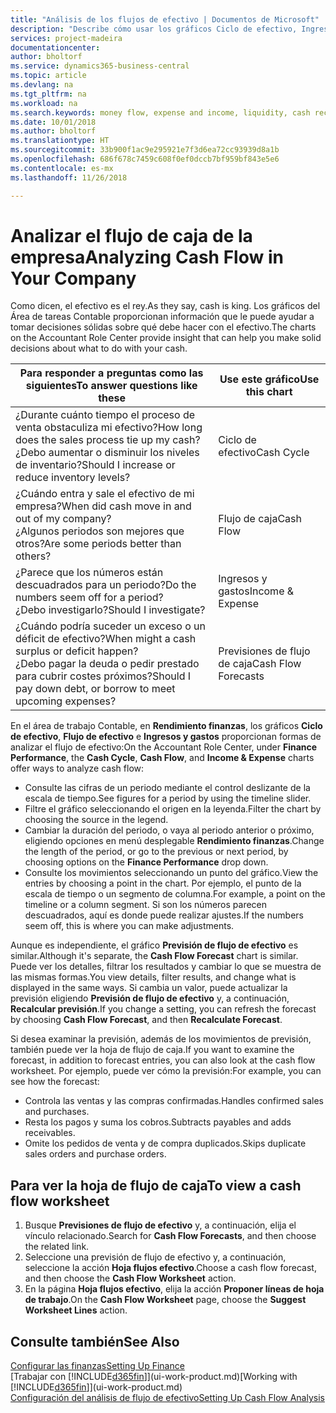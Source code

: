 ```yaml
---
title: "Análisis de los flujos de efectivo | Documentos de Microsoft"
description: "Describe cómo usar los gráficos Ciclo de efectivo, Ingresos y gastos, Flujo de efectivo y Previsión de flujo de efectivo para analizar el flujo de dinero de entrada y salida pasado y futuro de su empresa."
services: project-madeira
documentationcenter: 
author: bholtorf
ms.service: dynamics365-business-central
ms.topic: article
ms.devlang: na
ms.tgt_pltfrm: na
ms.workload: na
ms.search.keywords: money flow, expense and income, liquidity, cash receipts minus cash payments, Cartera
ms.date: 10/01/2018
ms.author: bholtorf
ms.translationtype: HT
ms.sourcegitcommit: 33b900f1ac9e295921e7f3d6ea72cc93939d8a1b
ms.openlocfilehash: 686f678c7459c608f0ef0dccb7bf959bf843e5e6
ms.contentlocale: es-mx
ms.lasthandoff: 11/26/2018

---
```

# <a name="analyzing-cash-flow-in-your-company"></a><span data-ttu-id="87eab-103">Analizar el flujo de caja de la empresa</span><span class="sxs-lookup"><span data-stu-id="87eab-103">Analyzing Cash Flow in Your Company</span></span>
<span data-ttu-id="87eab-104">Como dicen, el efectivo es el rey.</span><span class="sxs-lookup"><span data-stu-id="87eab-104">As they say, cash is king.</span></span> <span data-ttu-id="87eab-105">Los gráficos del Área de tareas Contable proporcionan información que le puede ayudar a tomar decisiones sólidas sobre qué debe hacer con el efectivo.</span><span class="sxs-lookup"><span data-stu-id="87eab-105">The charts on the Accountant Role Center provide insight that can help you make solid decisions about what to do with your cash.</span></span>  

| <span data-ttu-id="87eab-106">Para responder a preguntas como las siguientes</span><span class="sxs-lookup"><span data-stu-id="87eab-106">To answer questions like these</span></span> | <span data-ttu-id="87eab-107">Use este gráfico</span><span class="sxs-lookup"><span data-stu-id="87eab-107">Use this chart</span></span> |
| --- | --- |
| <span data-ttu-id="87eab-108">¿Durante cuánto tiempo el proceso de venta obstaculiza mi efectivo?</span><span class="sxs-lookup"><span data-stu-id="87eab-108">How long does the sales process tie up my cash?</span></span></br> <span data-ttu-id="87eab-109">¿Debo aumentar o disminuir los niveles de inventario?</span><span class="sxs-lookup"><span data-stu-id="87eab-109">Should I increase or reduce inventory levels?</span></span> |<span data-ttu-id="87eab-110">Ciclo de efectivo</span><span class="sxs-lookup"><span data-stu-id="87eab-110">Cash Cycle</span></span> |
| <span data-ttu-id="87eab-111">¿Cuándo entra y sale el efectivo de mi empresa?</span><span class="sxs-lookup"><span data-stu-id="87eab-111">When did cash move in and out of my company?</span></span></br> <span data-ttu-id="87eab-112">¿Algunos periodos son mejores que otros?</span><span class="sxs-lookup"><span data-stu-id="87eab-112">Are some periods better than others?</span></span> |<span data-ttu-id="87eab-113">Flujo de caja</span><span class="sxs-lookup"><span data-stu-id="87eab-113">Cash Flow</span></span> |
| <span data-ttu-id="87eab-114">¿Parece que los números están descuadrados para un periodo?</span><span class="sxs-lookup"><span data-stu-id="87eab-114">Do the numbers seem off for a period?</span></span></br> <span data-ttu-id="87eab-115">¿Debo investigarlo?</span><span class="sxs-lookup"><span data-stu-id="87eab-115">Should I investigate?</span></span> |<span data-ttu-id="87eab-116">Ingresos y gastos</span><span class="sxs-lookup"><span data-stu-id="87eab-116">Income & Expense</span></span> |
| <span data-ttu-id="87eab-117">¿Cuándo podría suceder un exceso o un déficit de efectivo?</span><span class="sxs-lookup"><span data-stu-id="87eab-117">When might a cash surplus or deficit happen?</span></span></br> <span data-ttu-id="87eab-118">¿Debo pagar la deuda o pedir prestado para cubrir costes próximos?</span><span class="sxs-lookup"><span data-stu-id="87eab-118">Should I pay down debt, or borrow to meet upcoming expenses?</span></span> |<span data-ttu-id="87eab-119">Previsiones de flujo de caja</span><span class="sxs-lookup"><span data-stu-id="87eab-119">Cash Flow Forecasts</span></span> |

<span data-ttu-id="87eab-120">En el área de trabajo Contable, en **Rendimiento finanzas**, los gráficos **Ciclo de efectivo**, **Flujo de efectivo** e **Ingresos y gastos** proporcionan formas de analizar el flujo de efectivo:</span><span class="sxs-lookup"><span data-stu-id="87eab-120">On the Accountant Role Center, under **Finance Performance**, the **Cash Cycle**, **Cash Flow**, and **Income & Expense** charts offer ways to analyze cash flow:</span></span>  

* <span data-ttu-id="87eab-121">Consulte las cifras de un periodo mediante el control deslizante de la escala de tiempo.</span><span class="sxs-lookup"><span data-stu-id="87eab-121">See figures for a period by using the timeline slider.</span></span>  
* <span data-ttu-id="87eab-122">Filtre el gráfico seleccionando el origen en la leyenda.</span><span class="sxs-lookup"><span data-stu-id="87eab-122">Filter the chart by choosing the source in the legend.</span></span>  
* <span data-ttu-id="87eab-123">Cambiar la duración del periodo, o vaya al periodo anterior o próximo, eligiendo opciones en menú desplegable **Rendimiento finanzas**.</span><span class="sxs-lookup"><span data-stu-id="87eab-123">Change the length of the period, or go to the previous or next period, by choosing options on the **Finance Performance** drop down.</span></span>  
* <span data-ttu-id="87eab-124">Consulte los movimientos seleccionando un punto del gráfico.</span><span class="sxs-lookup"><span data-stu-id="87eab-124">View the entries by choosing a point in the chart.</span></span> <span data-ttu-id="87eab-125">Por ejemplo, el punto de la escala de tiempo o un segmento de columna.</span><span class="sxs-lookup"><span data-stu-id="87eab-125">For example, a point on the timeline or a column segment.</span></span> <span data-ttu-id="87eab-126">Si son los números parecen descuadrados, aquí es donde puede realizar ajustes.</span><span class="sxs-lookup"><span data-stu-id="87eab-126">If the numbers seem off, this is where you can make adjustments.</span></span>  

<span data-ttu-id="87eab-127">Aunque es independiente, el gráfico **Previsión de flujo de efectivo** es similar.</span><span class="sxs-lookup"><span data-stu-id="87eab-127">Although it's separate, the **Cash Flow Forecast** chart is similar.</span></span> <span data-ttu-id="87eab-128">Puede ver los detalles, filtrar los resultados y cambiar lo que se muestra de las mismas formas.</span><span class="sxs-lookup"><span data-stu-id="87eab-128">You view details, filter results, and change what is displayed in the same ways.</span></span> <span data-ttu-id="87eab-129">Si cambia un valor, puede actualizar la previsión eligiendo **Previsión de flujo de efectivo** y, a continuación, **Recalcular previsión**.</span><span class="sxs-lookup"><span data-stu-id="87eab-129">If you change a setting, you can refresh the forecast by choosing **Cash Flow Forecast**, and then **Recalculate Forecast**.</span></span>

<span data-ttu-id="87eab-130">Si desea examinar la previsión, además de los movimientos de previsión, también puede ver la hoja de flujo de caja.</span><span class="sxs-lookup"><span data-stu-id="87eab-130">If you want to examine the forecast, in addition to forecast entries, you can also look at the cash flow worksheet.</span></span> <span data-ttu-id="87eab-131">Por ejemplo, puede ver cómo la previsión:</span><span class="sxs-lookup"><span data-stu-id="87eab-131">For example, you can see how the forecast:</span></span>

* <span data-ttu-id="87eab-132">Controla las ventas y las compras confirmadas.</span><span class="sxs-lookup"><span data-stu-id="87eab-132">Handles confirmed sales and purchases.</span></span>  
* <span data-ttu-id="87eab-133">Resta los pagos y suma los cobros.</span><span class="sxs-lookup"><span data-stu-id="87eab-133">Subtracts payables and adds receivables.</span></span>  
* <span data-ttu-id="87eab-134">Omite los pedidos de venta y de compra duplicados.</span><span class="sxs-lookup"><span data-stu-id="87eab-134">Skips duplicate sales orders and purchase orders.</span></span>  

## <a name="to-view-a-cash-flow-worksheet"></a><span data-ttu-id="87eab-135">Para ver la hoja de flujo de caja</span><span class="sxs-lookup"><span data-stu-id="87eab-135">To view a cash flow worksheet</span></span>
1. <span data-ttu-id="87eab-136">Busque **Previsiones de flujo de efectivo** y, a continuación, elija el vínculo relacionado.</span><span class="sxs-lookup"><span data-stu-id="87eab-136">Search for **Cash Flow Forecasts**, and then choose the related link.</span></span>  
2. <span data-ttu-id="87eab-137">Seleccione una previsión de flujo de efectivo y, a continuación, seleccione la acción **Hoja flujos efectivo**.</span><span class="sxs-lookup"><span data-stu-id="87eab-137">Choose a cash flow forecast, and then choose the **Cash Flow Worksheet** action.</span></span>  
3. <span data-ttu-id="87eab-138">En la página **Hoja flujos efectivo**, elija la acción **Proponer líneas de hoja de trabajo**.</span><span class="sxs-lookup"><span data-stu-id="87eab-138">On the **Cash Flow Worksheet** page, choose the **Suggest Worksheet Lines** action.</span></span>  

## <a name="see-also"></a><span data-ttu-id="87eab-139">Consulte también</span><span class="sxs-lookup"><span data-stu-id="87eab-139">See Also</span></span>
[<span data-ttu-id="87eab-140">Configurar las finanzas</span><span class="sxs-lookup"><span data-stu-id="87eab-140">Setting Up Finance</span></span>](finance-setup-finance.md)  
<span data-ttu-id="87eab-141">[Trabajar con [!INCLUDE[d365fin](includes/d365fin_md.md)]](ui-work-product.md)</span><span class="sxs-lookup"><span data-stu-id="87eab-141">[Working with [!INCLUDE[d365fin](includes/d365fin_md.md)]](ui-work-product.md)</span></span>  
[<span data-ttu-id="87eab-142">Configuración del análisis de flujo de efectivo</span><span class="sxs-lookup"><span data-stu-id="87eab-142">Setting Up Cash Flow Analysis</span></span>](finance-setup-cash-flow-analyses.md)  

